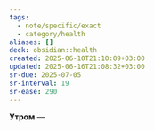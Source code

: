 ```yaml
---
tags:
  - note/specific/exact
  - category/health
aliases: []
deck: obsidian::health
created: 2025-06-10T21:10:09+03:00
updated: 2025-06-16T21:08:32+03:00
sr-due: 2025-07-05
sr-interval: 19
sr-ease: 290
---
```


**Утром**
—
